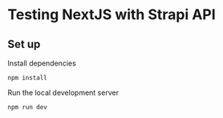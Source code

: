 # Testing NextJS with Strapi API

## Set up

Install dependencies

```
npm install
```

Run the local development server

```
npm run dev
```
